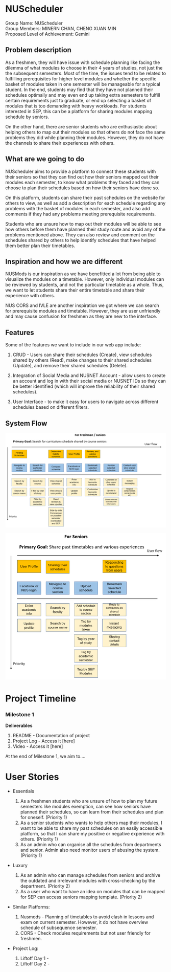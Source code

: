 # **NUScheduler**

Group Name: NUScheduler  
Group Members: MINERN CHAN, CHENG XUAN MIN  
Proposed Level of Achievement: Gemini

## Problem description

As a freshmen, they will have issue with schedule planning like facing the dilemma of what modules to choose in their 4 years of studies, not just the the subsequent semesters. Most of the time, the issues tend to be related to fulfilling prerequisites for higher level modules and whether the specific basket of modules taken in one semester will be manageable for a typical student. In the end, students may find that they have not planned their schedules optimally and may even end up taking extra semesters to fulfill certain requirements just to graduate, or end up selecting a basket of modules that is too demanding with heavy workloads. For students interested in SEP, this can be a platform for sharing modules mapping schedule by seniors.  

On the other hand, there are senior students who are enthusiastic about helping others to map out their modules so that others do not face the same problems they did while planning their modules. However, they do not have the channels to share their experiences with others.

## What are we going to do
NUScheduler aims to provide a platform to connect these students with their seniors so that they can find out how their seniors mapped out their modules each semester, to know what problems they faced and they can choose to plan their schedules based on how their seniors have done so. 

On this platform, students can share their past schedules on the website for others to view, as well as add a description for each schedule regarding any problems with the basket of modules in each semester, and also add comments if they had any problems meeting prerequisite requirements. 

Students who are unsure how to map out their modules will be able to see how others before them have planned their study route and avoid any of the problems mentioned above. They can also review and comment on the schedules shared by others to help identify schedules that have helped them better plan their timetables.

## Inspiration and how we are different
NUSMods is our inspiration as we have benefitted a lot from being able to visualize the modules on a timetable. However, only individual modules can be reviewed by students, and not the particular timetable as a whole. Thus, we want to let students share their entire timetable and share their experience with others.

NUS CORS and IVLE are another inspiration we got where we can search for prerequisite modules and timetable. However, they are user unfriendly and may cause confusion for freshmen as they are new to the interface. 

## Features
Some of the features we want to include in our web app include:

1.  CRUD - Users can share their schedules (Create), view schedules shared by others (Read), make changes to their shared schedules (Update), and remove their shared schedules (Delete). 

2.  Integration of Social Media and NUSNET Account - allow users to create an account and log in with their social media or NUSNET IDs so they can be better identified (which will improve the reliability of their shared schedules).

3.  User Interface - to make it easy for users to navigate across different schedules based on different filters.


## System Flow

![Image of System Flow for Users looking for schedules](systemjunior.PNG)

![Image of System Flow for Users sharing schedules](systemsenior.PNG)

# Project Timeline

### **Milestone 1**
**Deliverables**
1. README - Documentation of project
2. Project Log - Access it [here]
3. Video - Access it [here]

At the end of Milestone 1, we aim to....

<Who is in responsible for what aspects of the website>

# User Stories
- Essentials  
    1. As a freshmen students who are unsure of how to plan my future semesters like modules exemption, can see how seniors have planned their schedules, so can learn from their schedules and plan for oneself. (Priority 1) 
    2. As a senior students who wants to help others map their modules, I want to be able to share my past schedules on an easily accessible platform, so that I can share my positive or negative experience with others. (Priority 1)
    3. As an admin who can organise all the schedules from departments and senior. Admin also need monitor users of abusing the system. (Priority 1)


- Luxury
	1. As an admin who can manage schedules from seniors and archive the outdated and irrelevant modules with cross-checking by the department. (Priority 2)
    2. As a user who want to have an idea on  modules that can be mapped for SEP can access seniors mapping template. (Priority 2) 

- Similar Platforms:
	1. Nusmods - Planning of timetables to avoid clash in lessons and exam on current semester. However, it do not have overview schedule of subsequence semester.
	2. CORS - Check modules requirements but not user friendly for freshmen.

- Project Log:
	1. Liftoff Day 1 - 
	2. Liftoff Day 2 -